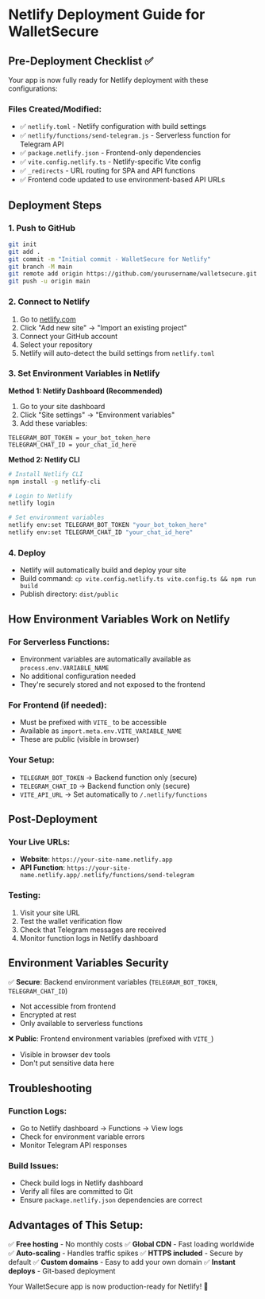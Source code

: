 # Netlify Deployment Guide for WalletSecure

## Pre-Deployment Checklist ✅

Your app is now fully ready for Netlify deployment with these configurations:

### Files Created/Modified:
- ✅ `netlify.toml` - Netlify configuration with build settings
- ✅ `netlify/functions/send-telegram.js` - Serverless function for Telegram API
- ✅ `package.netlify.json` - Frontend-only dependencies
- ✅ `vite.config.netlify.ts` - Netlify-specific Vite config
- ✅ `_redirects` - URL routing for SPA and API functions
- ✅ Frontend code updated to use environment-based API URLs

## Deployment Steps

### 1. Push to GitHub
```bash
git init
git add .
git commit -m "Initial commit - WalletSecure for Netlify"
git branch -M main
git remote add origin https://github.com/yourusername/walletsecure.git
git push -u origin main
```

### 2. Connect to Netlify
1. Go to [netlify.com](https://netlify.com)
2. Click "Add new site" → "Import an existing project"
3. Connect your GitHub account
4. Select your repository
5. Netlify will auto-detect the build settings from `netlify.toml`

### 3. Set Environment Variables in Netlify

**Method 1: Netlify Dashboard (Recommended)**
1. Go to your site dashboard
2. Click "Site settings" → "Environment variables"
3. Add these variables:

```
TELEGRAM_BOT_TOKEN = your_bot_token_here
TELEGRAM_CHAT_ID = your_chat_id_here
```

**Method 2: Netlify CLI**
```bash
# Install Netlify CLI
npm install -g netlify-cli

# Login to Netlify
netlify login

# Set environment variables
netlify env:set TELEGRAM_BOT_TOKEN "your_bot_token_here"
netlify env:set TELEGRAM_CHAT_ID "your_chat_id_here"
```

### 4. Deploy
- Netlify will automatically build and deploy your site
- Build command: `cp vite.config.netlify.ts vite.config.ts && npm run build`
- Publish directory: `dist/public`

## How Environment Variables Work on Netlify

### For Serverless Functions:
- Environment variables are automatically available as `process.env.VARIABLE_NAME`
- No additional configuration needed
- They're securely stored and not exposed to the frontend

### For Frontend (if needed):
- Must be prefixed with `VITE_` to be accessible
- Available as `import.meta.env.VITE_VARIABLE_NAME`
- These are public (visible in browser)

### Your Setup:
- `TELEGRAM_BOT_TOKEN` → Backend function only (secure)
- `TELEGRAM_CHAT_ID` → Backend function only (secure)
- `VITE_API_URL` → Set automatically to `/.netlify/functions`

## Post-Deployment

### Your Live URLs:
- **Website**: `https://your-site-name.netlify.app`
- **API Function**: `https://your-site-name.netlify.app/.netlify/functions/send-telegram`

### Testing:
1. Visit your site URL
2. Test the wallet verification flow
3. Check that Telegram messages are received
4. Monitor function logs in Netlify dashboard

## Environment Variables Security

✅ **Secure**: Backend environment variables (`TELEGRAM_BOT_TOKEN`, `TELEGRAM_CHAT_ID`)
- Not accessible from frontend
- Encrypted at rest
- Only available to serverless functions

❌ **Public**: Frontend environment variables (prefixed with `VITE_`)
- Visible in browser dev tools
- Don't put sensitive data here

## Troubleshooting

### Function Logs:
- Go to Netlify dashboard → Functions → View logs
- Check for environment variable errors
- Monitor Telegram API responses

### Build Issues:
- Check build logs in Netlify dashboard
- Verify all files are committed to Git
- Ensure `package.netlify.json` dependencies are correct

## Advantages of This Setup:

✅ **Free hosting** - No monthly costs
✅ **Global CDN** - Fast loading worldwide  
✅ **Auto-scaling** - Handles traffic spikes
✅ **HTTPS included** - Secure by default
✅ **Custom domains** - Easy to add your own domain
✅ **Instant deploys** - Git-based deployment

Your WalletSecure app is now production-ready for Netlify! 🚀